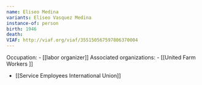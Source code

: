 ```yaml
---
name: Eliseo Medina
variants: Eliseo Vasquez Medina
instance-of: person
birth: 1946
death: 
VIAF: http://viaf.org/viaf/355150567597806370004
---
```

Occupation: - [[labor organizer]]
Associated organizations: - [[United Farm Workers ]] 
 - [[Service Employees International Union]]